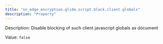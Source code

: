 ```yaml
---
title: "sn_edge_encryption.glide.script.block.client.globals"
description: "Property"
---
```


Description: Disable blocking of such client javascript globals as document

Value: `false`